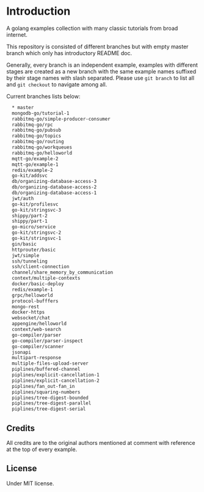 # Introduction

A golang examples collection with many classic tutorials from broad internet.

This repository is consisted of different branches but with empty master branch which only has introductory README doc.

Generally, every branch is an independent example, examples with different stages are created as a new branch with the same example names suffixed by their stage names with slash separated. Please use `git branch` to list all and `git checkout` to navigate among all.

Current branches lists below:

```bash
  * master
  mongodb-go/tutorial-1
  rabbitmq-go/simple-producer-consumer
  rabbitmq-go/rpc
  rabbitmq-go/pubsub
  rabbitmq-go/topics
  rabbitmq-go/routing
  rabbitmq-go/workqueues
  rabbitmq-go/helloworld
  mqtt-go/example-2
  mqtt-go/example-1
  redis/example-2
  go-kit/addsvc
  db/organizing-database-access-3
  db/organizing-database-access-2
  db/organizing-database-access-1
  jwt/auth
  go-kit/profilesvc
  go-kit/stringsvc-3
  shippy/part-2
  shippy/part-1
  go-micro/service
  go-kit/stringsvc-2
  go-kit/stringsvc-1
  gin/basic
  httprouter/basic
  jwt/simple
  ssh/tunneling
  ssh/client-connection
  channel/share_memory_by_communication
  context/multiple-contexts
  docker/basic-deploy
  redis/example-1
  grpc/helloworld
  protocol-bufffers
  mongo-rest
  docker-https
  websocket/chat
  appengine/helloworld
  context/web-search
  go-compiler/parser
  go-compiler/parser-inspect
  go-compiler/scanner
  jsonapi
  multipart-response
  multiple-files-upload-server
  piplines/buffered-channel
  piplines/explicit-cancellation-1
  piplines/explicit-cancellation-2
  piplines/fan_out-fan_in
  piplines/squaring-numbers
  piplines/tree-digest-bounded
  piplines/tree-digest-parallel
  piplines/tree-digest-serial
```

## Credits

All credits are to the original authors mentioned at comment with reference at the top of every example.

## License

Under MIT license.
